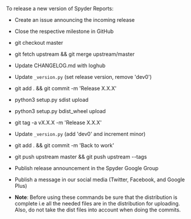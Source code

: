 To release a new version of Spyder Reports:

* Create an issue announcing the incoming release

* Close the respective milestone in GitHub

* git checkout master

* git fetch upstream && git merge upstream/master

* Update CHANGELOG.md with loghub

* Update `_version.py` (set release version, remove 'dev0')

* git add . && git commit -m 'Release X.X.X'

* python3 setup.py sdist upload

* python3 setup.py bdist_wheel upload

* git tag -a vX.X.X -m 'Release X.X.X'

* Update `_version.py` (add 'dev0' and increment minor)

* git add . && git commit -m 'Back to work'

* git push upstream master && git push upstream --tags

* Publish release announcement in the Spyder Google Group

* Publish a message in our social media (Twitter, Facebook, and Google Plus)

* **Note**: Before using these commands be sure that the distribution is
complete i.e all the needed files are in the distribution for uploading.
Also, do not take the dist files into account when doing the commits.
